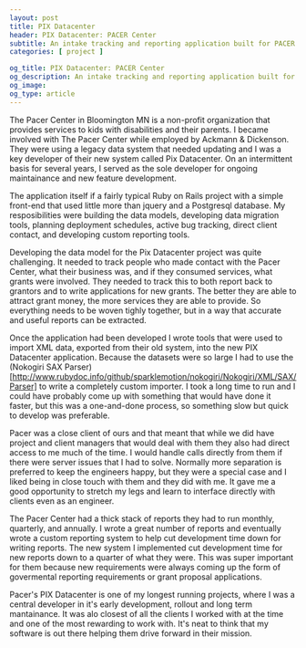 ```yaml
---
layout: post
title: PIX Datacenter
header: PIX Datacenter: PACER Center
subtitle: An intake tracking and reporting application built for PACER
categories: [ project ]

og_title: PIX Datacenter: PACER Center
og_description: An intake tracking and reporting application built for PACER
og_image:
og_type: article
---
```


The Pacer Center in Bloomington MN is a non-profit organization that provides services to kids with disabilities and their parents. I became involved with The Pacer Center while employed by Ackmann & Dickenson. They were using a legacy data system that needed updating and I was a key developer of their new system called Pix Datacenter. On an intermittent basis for several years, I served as the sole developer for ongoing maintainance and new feature development.

The application itself if a fairly typical Ruby on Rails project with a simple front-end that used little more than jquery and a Postgresql database. My resposibilities were building the data models, developing data migration tools, planning deployment schedules, active bug tracking, direct client contact, and developing custom reporting tools.

Developing the data model for the Pix Datacenter project was quite challenging. It needed to track people who made contact with the Pacer Center, what their business was, and if they consumed services, what grants were involved. They needed to track this to both report back to grantors and to write applications for new grants. The better they are able to attract grant money, the more services they are able to provide. So everything needs to be woven tighly together, but in a way that accurate and useful reports can be extracted.

Once the application had been developed I wrote tools that were used to import XML data, exported from their old system, into the new PIX Datacenter application. Because the datasets were so large I had to use the (Nokogiri SAX Parser)[http://www.rubydoc.info/github/sparklemotion/nokogiri/Nokogiri/XML/SAX/Parser] to write a completely custom importer. I took a long time to run and I could have probably come up with something that would have done it faster, but this was a one-and-done process, so something slow but quick to develop was preferable.

Pacer was a close client of ours and that meant that while we did have project and client managers that would deal with them they also had direct access to me much of the time. I would handle calls directly from them if there were server issues that I had to solve. Normally more separation is preferred to keep the engineers happy, but they were a special case and I liked being in close touch with them and they did with me. It gave me a good opportunity to stretch my legs and learn to interface directly with clients even as an engineer.

The Pacer Center had a thick stack of reports they had to run monthly, quarterly, and annually. I wrote a great number of reports and eventually wrote a custom reporting system to help cut development time down for writing reports. The new system I implemented cut development time for new reports down to a quarter of what they were. This was super important for them because new requirements were always coming up the form of govermental reporting requirements or grant proposal applications.

Pacer's PIX Datacenter is one of my longest running projects, where I was a central developer in it's early development, rollout and long term mantainance. It was alo closest of all the clients I worked with at the time and one of the most rewarding to work with. It's neat to think that my software is out there helping them drive forward in their mission.
